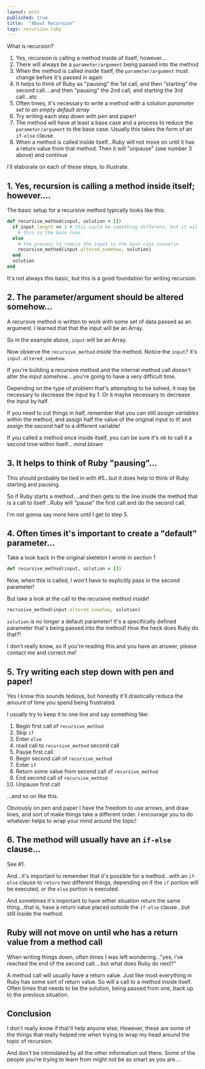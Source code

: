 ```yaml
---
layout: post
published: true
title:  "About Recursion"
tags: recursion ruby
---
```


What is recursion?

1. Yes, recursion is calling a method inside of itself; however....
2. There will always be a `parameter/argument` being passed into the method
2. When the method is called inside itself, the `parameter/argument` must change before it's passed in again
3. It helps to think of Ruby as "pausing" the 1st call, and then "starting" the second call....and then "pausing" the 2nd call, and starting the 3rd call...etc
4. Often times, it's necessary to write a method with a *solution parameter set to an empty default array*
5. Try writing each step down with pen and paper!
6. The method will have at least a base case and a process to reduce the `parameter/argument` to the base case. Usually this takes the form of an `if-else` clause
7. When a method is called inside itself...Ruby will not move on until it has a return value from that method. Then it will "unpause" (see number 3 above) and continue

I'll elaborate on each of these steps, to illustrate.

## 1. Yes, recursion is calling a method inside itself; however....

The basic setup for a recursive method typically looks like this:

```ruby
def recursive_method(input, solution = [])
  if input.length == 1 # this could be something different, but it will often be *similar* to this
    # this is the base case
  else
    # the process to reduce the input to the base case scenario
    recursive_method(input.altered_somehow, solution)
  end
  solution
end
```

It's not always this basic, but this is a good foundation for writing recursion.

## 2. The parameter/argument should be altered somehow...

A recursive method is written to work with some set of data passed as an argument. I learned that that the input will be an Array.

So in the example above, `input` will be an Array.

Now observe the `recursive_method` _inside_ the method. Notice the `input`? it's `input.altered_somehow`.

If you're building a recursive method and the internal method call doesn't alter the input somehow....you're going to have a very difficult time.

Depending on the type of problem that's attempting to be solved, it may be necessary to decrease the input by 1. Or it maybe necessary to decrease the input by half.

If you need to cut things in half, remember that you can still _assign variables_ within the method, and assign half the value of the original input to it! and assign the second half to a different variable!

If you called a method once inside itself, you can be sure it's ok to call it a second time within itself... *mind blown*

## 3. It helps to think of Ruby "pausing"...

This should probably be tied in with #5...but it does help to think of Ruby starting and pausing.

So if Ruby starts a method....and then gets to the line inside the method that is a call to itself ..Ruby will "pause" the first call and do the second call.

I'm not gonna say more here until I get to step 5.

## 4. Often times it's important to create a "default" parameter...

Take a look back in the original skeleton I wrote in section 1

```ruby
def recursive_method(input, solution = [])
```

Now, when this is called, I won't have to explicitly pass in the second parameter!

But take a look at the call to the recursive method _inside_!

```ruby
recrusive_method(input.altered_somehow, solution)
```
`solution` is no longer a default parameter! It's a specifically defined parameter that's being passed into the method! How the heck does Ruby do that?!

I don't really know, so if you're reading this and you have an answer, please contact me and correct me!

## 5. Try writing each step down with pen and paper!

Yes I know this sounds tedious, but honestly it'll drastically reduce the amount of time you spend being frustrated.

I usually try to keep it to one line and say something like:

1. Begin first call of `recursive_method`
2. Skip `if`
3. Enter `else`
4. read call to `recursive_method` second call
5. Pause first call
6. Begin second call of `recursive_method`
7. Enter `if`
8. Return some value from second call of `recursive_method`
9. End second call of `recursive_method`
10. Unpause first call

...and so on like this.

Obviously on pen and paper I have the freedom to use arrows, and draw lines, and sort of make things take a different order. I encourage you to do whatever helps to wrap your mind around the topic!

## 6. The method will usually have an `if-else` clause...

See #1.

And...it's important to remember that it's possible for a method...with an `if-else` clause to `return` two different things, depending on if the `if` portion will be executed, or the `else` portion is executed.

And sometimes it's important to have either situation return the same thing...that is, have a return value placed outside the `if-else` clause...but still inside the method.

## Ruby will not move on until whe has a return value from a method call

When writing things down, often times I was left wondering..."yes, i've reached the end of the second call....but what does Ruby do next?"

A method call will usually have a return value. Just like most everything in Ruby has some sort of return value. So will a call to a method inside itself. Often times that needs to be the solution, being passed from one, back up to the previous situation.


## Conclusion
I don't really know if that'll help anyone else; However, these are some of the things that really helped me when trying to wrap my head around the topic of recursion.

And don't be intimidated by all the other information out there. Some of the people you're trying to learn from might not be as smart as you are....






